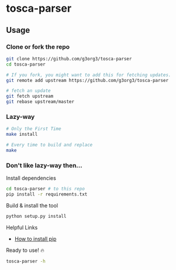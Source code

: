 # tosca-parser

## Usage

### Clone or fork the repo
```sh
git clone https://github.com/g3org3/tosca-parser
cd tosca-parser

# If you fork, you might want to add this for fetching updates.
git remote add upstream https://github.com/g3org3/tosca-parser

# fetch an update
git fetch upstream
git rebase upstream/master
```

### Lazy-way
```sh
# Only the First Time 
make install

# Every time to build and replace
make
```

### Don't like lazy-way then...

Install dependencies
```sh
cd tosca-parser # to this repo
pip install -r requirements.txt
```
Build & install the tool
```sh
python setup.py install
```


Helpful Links
- [How to install pip](https://pip.pypa.io/en/stable/installing/)

Ready to use! 🔥
```sh
tosca-parser -h
```
